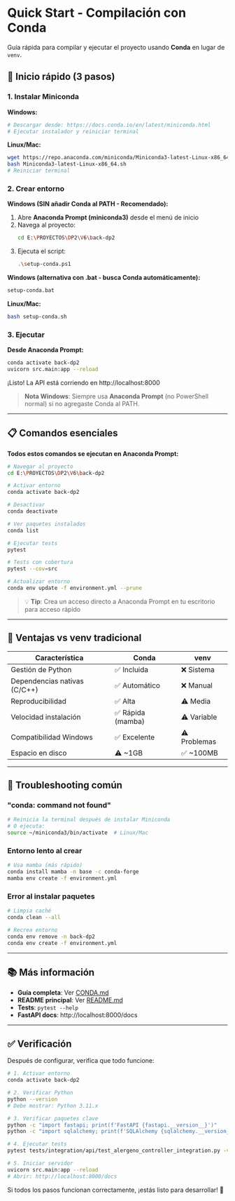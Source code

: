 # Quick Start - Compilación con Conda

Guía rápida para compilar y ejecutar el proyecto usando **Conda** en lugar de `venv`.

## 🚀 Inicio rápido (3 pasos)

### 1. Instalar Miniconda

**Windows:**
```powershell
# Descargar desde: https://docs.conda.io/en/latest/miniconda.html
# Ejecutar instalador y reiniciar terminal
```

**Linux/Mac:**
```bash
wget https://repo.anaconda.com/miniconda/Miniconda3-latest-Linux-x86_64.sh
bash Miniconda3-latest-Linux-x86_64.sh
# Reiniciar terminal
```

### 2. Crear entorno

**Windows (SIN añadir Conda al PATH - Recomendado):**

1. Abre **Anaconda Prompt (miniconda3)** desde el menú de inicio
2. Navega al proyecto:
   ```bash
   cd E:\PROYECTOS\DP2\V6\back-dp2
   ```
3. Ejecuta el script:
   ```bash
   .\setup-conda.ps1
   ```

**Windows (alternativa con .bat - busca Conda automáticamente):**
```cmd
setup-conda.bat
```

**Linux/Mac:**
```bash
bash setup-conda.sh
```

### 3. Ejecutar

**Desde Anaconda Prompt:**
```bash
conda activate back-dp2
uvicorn src.main:app --reload
```

¡Listo! La API está corriendo en http://localhost:8000

> **Nota Windows**: Siempre usa **Anaconda Prompt** (no PowerShell normal) si no agregaste Conda al PATH.

---

## 📋 Comandos esenciales

**Todos estos comandos se ejecutan en Anaconda Prompt:**

```bash
# Navegar al proyecto
cd E:\PROYECTOS\DP2\V6\back-dp2

# Activar entorno
conda activate back-dp2

# Desactivar
conda deactivate

# Ver paquetes instalados
conda list

# Ejecutar tests
pytest

# Tests con cobertura
pytest --cov=src

# Actualizar entorno
conda env update -f environment.yml --prune
```

> 💡 **Tip**: Crea un acceso directo a Anaconda Prompt en tu escritorio para acceso rápido

---

## 🔧 Ventajas vs venv tradicional

| Característica | Conda | venv |
|---|---|---|
| Gestión de Python | ✅ Incluida | ❌ Sistema |
| Dependencias nativas (C/C++) | ✅ Automático | ❌ Manual |
| Reproducibilidad | ✅ Alta | ⚠️ Media |
| Velocidad instalación | ✅ Rápida (mamba) | ⚠️ Variable |
| Compatibilidad Windows | ✅ Excelente | ⚠️ Problemas |
| Espacio en disco | ⚠️ ~1GB | ✅ ~100MB |

---

## 🐛 Troubleshooting común

### "conda: command not found"
```bash
# Reinicia la terminal después de instalar Miniconda
# O ejecuta:
source ~/miniconda3/bin/activate  # Linux/Mac
```

### Entorno lento al crear
```bash
# Usa mamba (más rápido)
conda install mamba -n base -c conda-forge
mamba env create -f environment.yml
```

### Error al instalar paquetes
```bash
# Limpia caché
conda clean --all

# Recrea entorno
conda env remove -n back-dp2
conda env create -f environment.yml
```

---

## 📚 Más información

- **Guía completa**: Ver [CONDA.md](./CONDA.md)
- **README principal**: Ver [README.md](./README.md)
- **Tests**: `pytest --help`
- **FastAPI docs**: http://localhost:8000/docs

---

## ✅ Verificación

Después de configurar, verifica que todo funcione:

```bash
# 1. Activar entorno
conda activate back-dp2

# 2. Verificar Python
python --version
# Debe mostrar: Python 3.11.x

# 3. Verificar paquetes clave
python -c "import fastapi; print(f'FastAPI {fastapi.__version__}')"
python -c "import sqlalchemy; print(f'SQLAlchemy {sqlalchemy.__version__}')"

# 4. Ejecutar tests
pytest tests/integration/api/test_alergeno_controller_integration.py -v

# 5. Iniciar servidor
uvicorn src.main:app --reload
# Abrir: http://localhost:8000/docs
```

Si todos los pasos funcionan correctamente, ¡estás listo para desarrollar! 🎉
